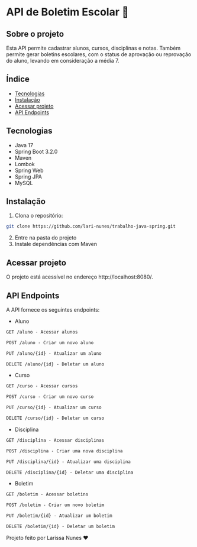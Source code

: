 # API de Boletim Escolar 🏫 
## Sobre o projeto
Esta API permite cadastrar alunos, cursos, disciplinas e notas. Também permite gerar boletins escolares, com o status de aprovação ou reprovação do aluno, levando em consideração a média 7.

## Índice
- [Tecnologias](#tecnologias)
- [Instalação](#instalação)
- [Acessar projeto](#acessar-projeto)
- [API Endpoints](#api-endpoints)

## Tecnologias 
- Java 17
- Spring Boot 3.2.0
- Maven
- Lombok
- Spring Web
- Spring JPA
- MySQL

## Instalação

1. Clona o repositório:

```bash
git clone https://github.com/lari-nunes/trabalho-java-spring.git
```
2. Entre na pasta do projeto
3. Instale dependências com Maven

## Acessar projeto
O projeto está acessível no endereço http://localhost:8080/.

## API Endpoints
A API fornece os seguintes endpoints:

- Aluno
```markdown
GET /aluno - Acessar alunos 

POST /aluno - Criar um novo aluno

PUT /aluno/{id} - Atualizar um aluno

DELETE /aluno/{id} - Deletar um aluno

```
- Curso
```markdown
GET /curso - Acessar cursos 

POST /curso - Criar um novo curso

PUT /curso/{id} - Atualizar um curso

DELETE /curso/{id} - Deletar um curso
```
- Disciplina
```markdown
GET /disciplina - Acessar disciplinas 

POST /disciplina - Criar uma nova disciplina

PUT /disciplina/{id} - Atualizar uma disciplina

DELETE /disciplina/{id} - Deletar uma disciplina
```
- Boletim
```markdown
GET /boletim - Acessar boletins 

POST /boletim - Criar um novo boletim

PUT /boletim/{id} - Atualizar um boletim

DELETE /boletim/{id} - Deletar um boletim
```

Projeto feito por Larissa Nunes ❤️
